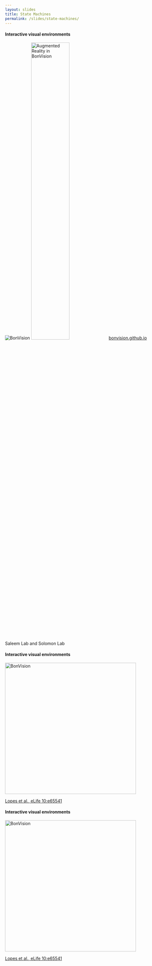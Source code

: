 ```yaml
---
layout: slides
title: State Machines
permalink: /slides/state-machines/
---
```


<section data-markdown data-separator="^\n---\n$" data-separator-vertical="^\n--\n$">
<script type="text/template">

![Bonsai](../../assets/images/bonsai-lettering.svg)

### State Machines
[neurogears.org/st-andrews-2024](https://neurogears.org/st-andrews-2024)
<table style="width: 100%;">
  <tr>
    <th style="vertical-align: middle; width: 50%; height: 100px; padding-left: 100px">
      <img alt="NeuroGEARS" src="../../assets/images/neurogears.svg"/>
    </th>
    <th style="vertical-align: middle; width: 40%; height: 170px; align: right">
      <img alt="St-Andrews" src="../../assets/images/st-andrews.png"/>
    </th>
  </tr>
</table>

---

### Outline

* Recap
* Groups, functions, and properties
* Representing discrete states
* Interactive visual environments

---

<!-- .element: data-transition="default none" -->
### Group Types

![Subject types](../../assets/images/group-types-1.svg)
<!-- .element: style="padding: 30px; display: inline-block; vertical-align: middle;" -->

--

<!-- .element: data-transition="none" -->
### Group Types

![Subject types](../../assets/images/group-types-2.svg)
<!-- .element: style="padding: 30px; display: inline-block; vertical-align: middle;" -->

--

<!-- .element: data-transition="none" -->
### Group Types

![Subject types](../../assets/images/group-types-3.svg)
<!-- .element: style="padding: 30px; display: inline-block; vertical-align: middle;" -->

---

### Representing discrete states

**State**
<!-- .element: class="fragment" data-fragment-index="1" style="display: inline-block; vertical-align: middle;" -->

<small>"the particular condition that someone or something is in at a specific time"</small>
<!-- .element: class="fragment" data-fragment-index="1" style="display: inline-block; vertical-align: middle;" -->
<small>"a physical condition as regards internal or molecular form or structure"</small>
<!-- .element: class="fragment" data-fragment-index="2" style="display: inline-block; vertical-align: middle;" -->

**Event**
<!-- .element: class="fragment" data-fragment-index="3" style="display: inline-block; vertical-align: middle;" -->

<small>"a thing that happens or takes place, especially one of importance"</small>
<!-- .element: class="fragment" data-fragment-index="3" style="display: inline-block; vertical-align: middle;" -->
<small>"a single occurrence of a process, e.g. the ionization of one atom"</small>
<!-- .element: class="fragment" data-fragment-index="4" style="display: inline-block; vertical-align: middle;" -->

<small>source: <a href="https://en.oxforddictionaries.com/">Oxford English Living Dictionaries</a></small>
<!-- .element: class="fragment" data-fragment-index="1" style="display: inline-block; position: absolute; right: 0px;" -->

--

#### Working Definition

**State** → Extended

**Event** → Punctate

---

<!-- .element: data-transition="default none" -->
### Representing discrete states
![SelectMany](../../assets/images/selectmany-events-hidden.svg)

--

<!-- .element: data-transition="none none" -->
### Representing discrete states
![SelectMany](../../assets/images/selectmany-events-in.svg)

--

<!-- .element: data-transition="none none" -->
### Representing discrete states
![SelectMany](../../assets/images/selectmany-states.svg)

--

<!-- .element: data-transition="none default" -->
### Representing discrete states
![SelectMany](../../assets/images/selectmany-events-out.svg)

</script>
</section>

<section>
  <h4>Interactive visual environments</h4>
  <img src="../../assets/images/bonsai-bonvision.svg" alt="BonVision" />
  <img src="https://bonvision.github.io/assets/Images/Demos/DemoAR_v3.gif" width="50%" alt="Augmented Reality in BonVision" />
  <a href="https://bonvision.github.io/">bonvision.github.io</a>
  <p>Saleem Lab and Solomon Lab</p>
</section>

<section>
  <h4>Interactive visual environments</h4>
  <img src="../../assets/images/elife-65541-fig1-v3.jpg" width="auto" height="431px" alt="BonVision" />
  <p><a href="https://doi.org/10.7554/eLife.65541">Lopes et al., eLife 10:e65541</a></p>
</section>

<section>
  <h4>Interactive visual environments</h4>
  <img src="../../assets/images/elife-65541-fig3-v3.jpg" width="auto" height="431px" alt="BonVision" />
  <p><a href="https://doi.org/10.7554/eLife.65541">Lopes et al., eLife 10:e65541</a></p>
</section>

<section data-markdown data-separator="^\n---\n$" data-separator-vertical="^\n--\n$">
<script type="text/template">

![Bonsai](../../assets/images/bonsai-lettering.svg)

### Questions?
[neurogears.org/st-andrews-2024](https://neurogears.org/st-andrews-2024)
<table style="width: 100%;">
  <tr>
    <th style="vertical-align: middle; width: 50%; height: 100px; padding-left: 100px">
      <img alt="NeuroGEARS" src="../../assets/images/neurogears.svg"/>
    </th>
    <th style="vertical-align: middle; width: 40%; height: 170px; align: right">
      <img alt="St-Andrews" src="../../assets/images/st-andrews.png"/>
    </th>
  </tr>
</table>

</script>
</section>